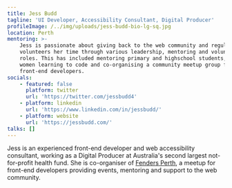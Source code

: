 ```yaml
---
title: Jess Budd
tagline: 'UI Developer, Accessibility Consultant, Digital Producer'
profileImage: /../img/uploads/jess-budd-bio-lg-sq.jpg
location: Perth
mentoring: >-
    Jess is passionate about giving back to the web community and regularly
    volunteers her time through various leadership, mentoring and volunteering
    roles. This has included mentoring primary and highschool students, mentoring
    women learning to code and co-organising a community meetup group for
    front-end developers.
socials:
    - featured: false
      platform: twitter
      url: 'https://twitter.com/jessbudd4'
    - platform: linkedin
      url: 'https://www.linkedin.com/in/jessbudd/'
    - platform: website
      url: 'https://jessbudd.com/'
talks: []
---
```


Jess is an experienced front-end developer and web accessibility consultant, working as a Digital Producer at Australia's second largest not-for-profit health fund. She is co-organiser of [Fenders Perth](https://fenders.co/), a meetup for front-end developers providing events, mentoring and support to the web community.
